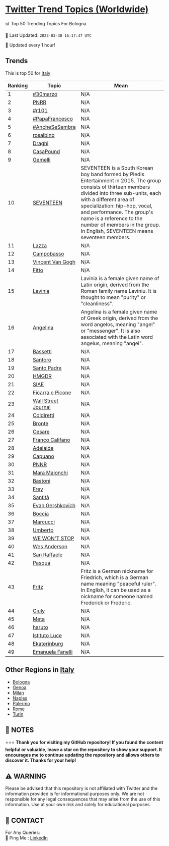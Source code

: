 [Twitter Trend Topics (Worldwide)](https://github.com/ErcinDedeoglu/Twitter-Trend-Topics)
==========


📊 Top 50 Trending Topics For Bologna

📆 Last Updated: `2023-03-30 16:17:47 UTC`

🔧 Updated every 1 hour!


## Trends

This is top 50 for [Italy](</Italy>)

| Ranking | Topic | Mean |
| ------- | ------------ | ------------ |
| 1 | [#30marzo](http://twitter.com/search?q=%2330marzo) | N/A |
| 2 | [PNRR](http://twitter.com/search?q=PNRR) | N/A |
| 3 | [#r101](http://twitter.com/search?q=%23r101) | N/A |
| 4 | [#PapaFrancesco](http://twitter.com/search?q=%23PapaFrancesco) | N/A |
| 5 | [#AncheSeSembra](http://twitter.com/search?q=%23AncheSeSembra) | N/A |
| 6 | [rosalbino](http://twitter.com/search?q=rosalbino) | N/A |
| 7 | [Draghi](http://twitter.com/search?q=Draghi) | N/A |
| 8 | [CasaPound](http://twitter.com/search?q=CasaPound) | N/A |
| 9 | [Gemelli](http://twitter.com/search?q=Gemelli) | N/A |
| 10 | [SEVENTEEN](http://twitter.com/search?q=SEVENTEEN) | SEVENTEEN is a South Korean boy band formed by Pledis Entertainment in 2015. The group consists of thirteen members divided into three sub-units, each with a different area of specialization: hip-hop, vocal, and performance. The group's name is a reference to the number of members in the group. In English, SEVENTEEN means seventeen members. |
| 11 | [Lazza](http://twitter.com/search?q=Lazza) | N/A |
| 12 | [Campobasso](http://twitter.com/search?q=Campobasso) | N/A |
| 13 | [Vincent Van Gogh](http://twitter.com/search?q=Vincent+Van+Gogh) | N/A |
| 14 | [Fitto](http://twitter.com/search?q=Fitto) | N/A |
| 15 | [Lavinia](http://twitter.com/search?q=Lavinia) | Lavinia is a female given name of Latin origin, derived from the Roman family name Laviniu. It is thought to mean "purity" or "cleanliness". |
| 16 | [Angelina](http://twitter.com/search?q=Angelina) | Angelina is a female given name of Greek origin, derived from the word angelos, meaning "angel" or "messenger". It is also associated with the Latin word angelus, meaning "angel". |
| 17 | [Bassetti](http://twitter.com/search?q=Bassetti) | N/A |
| 18 | [Santoro](http://twitter.com/search?q=Santoro) | N/A |
| 19 | [Santo Padre](http://twitter.com/search?q=Santo+Padre) | N/A |
| 20 | [HMGDR](http://twitter.com/search?q=HMGDR) | N/A |
| 21 | [SIAE](http://twitter.com/search?q=SIAE) | N/A |
| 22 | [Ficarra e Picone](http://twitter.com/search?q=Ficarra+e+Picone) | N/A |
| 23 | [Wall Street Journal](http://twitter.com/search?q=Wall+Street+Journal) | N/A |
| 24 | [Coldiretti](http://twitter.com/search?q=Coldiretti) | N/A |
| 25 | [Bronte](http://twitter.com/search?q=Bronte) | N/A |
| 26 | [Cesare](http://twitter.com/search?q=Cesare) | N/A |
| 27 | [Franco Califano](http://twitter.com/search?q=Franco+Califano) | N/A |
| 28 | [Adelaide](http://twitter.com/search?q=Adelaide) | N/A |
| 29 | [Capuano](http://twitter.com/search?q=Capuano) | N/A |
| 30 | [PNNR](http://twitter.com/search?q=PNNR) | N/A |
| 31 | [Mara Maionchi](http://twitter.com/search?q=Mara+Maionchi) | N/A |
| 32 | [Bastoni](http://twitter.com/search?q=Bastoni) | N/A |
| 33 | [Frey](http://twitter.com/search?q=Frey) | N/A |
| 34 | [Santità](http://twitter.com/search?q=Santit%c3%a0) | N/A |
| 35 | [Evan Gershkovich](http://twitter.com/search?q=Evan+Gershkovich) | N/A |
| 36 | [Boccia](http://twitter.com/search?q=Boccia) | N/A |
| 37 | [Marcucci](http://twitter.com/search?q=Marcucci) | N/A |
| 38 | [Umberto](http://twitter.com/search?q=Umberto) | N/A |
| 39 | [WE WON'T STOP](http://twitter.com/search?q=WE+WON%27T+STOP) | N/A |
| 40 | [Wes Anderson](http://twitter.com/search?q=Wes+Anderson) | N/A |
| 41 | [San Raffaele](http://twitter.com/search?q=San+Raffaele) | N/A |
| 42 | [Pasqua](http://twitter.com/search?q=Pasqua) | N/A |
| 43 | [Fritz](http://twitter.com/search?q=Fritz) | Fritz is a German nickname for Friedrich, which is a German name meaning "peaceful ruler". In English, it can be used as a nickname for someone named Frederick or Frederic. |
| 44 | [Giuly](http://twitter.com/search?q=Giuly) | N/A |
| 45 | [Meta](http://twitter.com/search?q=Meta) | N/A |
| 46 | [haruto](http://twitter.com/search?q=haruto) | N/A |
| 47 | [Istituto Luce](http://twitter.com/search?q=Istituto+Luce) | N/A |
| 48 | [Ekaterinburg](http://twitter.com/search?q=Ekaterinburg) | N/A |
| 49 | [Emanuela Fanelli](http://twitter.com/search?q=Emanuela+Fanelli) | N/A |



## Other Regions in [Italy](</Italy>)

* [Bologna](</Italy/Bologna.md>)
* [Genoa](</Italy/Genoa.md>)
* [Milan](</Italy/Milan.md>)
* [Naples](</Italy/Naples.md>)
* [Palermo](</Italy/Palermo.md>)
* [Rome](</Italy/Rome.md>)
* [Turin](</Italy/Turin.md>)



## 📝 NOTES

⭐⭐⭐ **Thank you for visiting my GitHub repository! If you found the content helpful or valuable, leave a star on the repository to show your support. It encourages me to continue updating the repository and allows others to discover it. Thanks for your help!**


## ⚠️ WARNING

Please be advised that this repository is not affiliated with Twitter and the information provided is for informational purposes only. We are not responsible for any legal consequences that may arise from the use of this information. Use at your own risk and solely for educational purposes.


## 📨 CONTACT

 For Any Queries:  
            🏓 Ping Me : [LinkedIn](https://www.linkedin.com/in/ercindedeoglu/)
